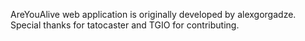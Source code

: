 AreYouAlive web application is originally developed by alexgorgadze.
Special thanks for tatocaster and TGIO for contributing.